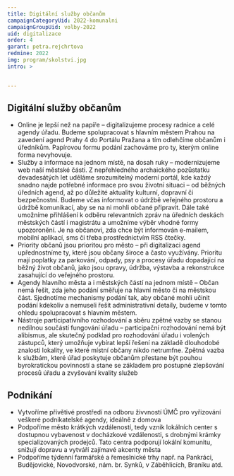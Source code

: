 ```yaml
---
title: Digitální služby občanům
campaignCategoryUid: 2022-komunalni
campaignGroupUid: volby-2022
uid: digitalizace
order: 4
garant: petra.rejchrtova
redmine: 2022
img: program/skolstvi.jpg
intro: >
  

---
```


## Digitální služby občanům 

* Online je lepší než na papíře – digitalizujeme procesy radnice a celé agendy úřadu. Budeme spolupracovat s hlavním městem Prahou na zavedení agend Prahy 4 do Portálu Pražana a tím odlehčíme občanům i úředníkům. Papírovou formu podání zachováme pro ty, kterým online forma nevyhovuje. 
* Služby a informace na jednom místě, na dosah ruky – modernizujeme web naší městské části. Z nepřehledného archaického pozůstatku devadesátých let uděláme srozumitelný moderní portál, kde každý snadno najde potřebné informace pro svou životní situaci – od běžných úředních agend, až po důležité aktuality kulturní, dopravní či bezpečnostní. Budeme včas informovat o údržbě veřejného prostoru a údržbě komunikací, aby se na ni mohli občané připravit. Dále také umožníme přihlášení k odběru relevantních zpráv na úředních deskách městských částí i magistrátu a umožníme výběr vhodné formy upozoronění. Je na občanovi, zda chce být informován e-mailem, mobilní aplikací, sms či třeba prostřednictvím RSS čtečky. 
* Priority občanů jsou prioritou pro město – při digitalizaci agend upřednostníme ty, které jsou občany široce a často využívány. Prioritu mají poplatky za parkování, odpady, psy a procesy úřadu dopadající na běžný život občanů, jako jsou opravy, údržba, výstavba a rekonstrukce zasahující do veřejného prostoru. 
* Agendy hlavního města a i městských částí na jednom místě – Občan nemá řešit, zda jeho podání směřuje na hlavní město či na městskou část. Sjednotíme mechanismy podání tak, aby občané mohli učinit podání kdekoliv a nemuseli řešit administrativní detaily, budeme v tomto ohledu spolupracovat s hlavním městem. 
* Nástroje participativního rozhodování a sběru zpětné vazby se stanou nedílnou součástí fungování úřadu – participační rozhodování nemá být alibismus, ale skutečný podklad pro rozhodování úřadu i volených zástupců, který umožňuje vybírat lepší řešení na základě dlouhodobé znalosti lokality, ve které místní občany nikdo netrumfne. Zpětná vazba k službám, které úřad poskytuje občanům přestane být pouhou byrokratickou povinností a stane se základem pro postupné zlepšování procesů úřadu a zvyšování kvality služeb 

## Podnikání 

* Vytvoříme přívětivé prostředí na odboru živvností ÚMČ pro vyřizování veškeré podnikatelské agendy, ideálně z domova 
* Podpoříme město krátkých vzdáleností, tedy vznik lokálních center s dostupnou vybavenost v docházkové vzdálenosti, s drobnými krámky specializovaných prodejců. Tato centra podporují lokální komunitu, snižují dopravu a vytváří zajímavé akcenty města 
* Podpoříme týdenní farmářské a řemeslnické trhy např. na Pankráci, Budějovické, Novodvorské, nám. br. Synků, v Záběhlicích, Braníku atd.

